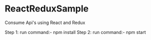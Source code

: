 # ReactReduxSample
Consume Api's using React and Redux

Step 1: run command:- npm install
Step 2: run command:- npm start
